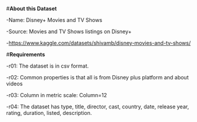 #**About this Dataset**

  -Name: Disney+ Movies and TV Shows
  
  -Source: Movies and TV Shows listings on Disney+
  
  -https://www.kaggle.com/datasets/shivamb/disney-movies-and-tv-shows/


#**Requirements**

  -r01: The dataset is in csv format.
  
  -r02: Common properties is that all is from Disney plus platform and about videos
  
  -r03: Column in metric scale: Column=12
  
  -r04: The dataset has type, title, director, cast, country, date, release year, rating, duration, listed, description.
  
